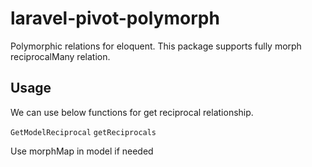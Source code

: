 # laravel-pivot-polymorph
Polymorphic relations for eloquent.
This package supports fully morph reciprocalMany relation.

## Usage
We can use below functions for get reciprocal relationship.
 
 `GetModelReciprocal`
 `getReciprocals`

Use morphMap in model if needed